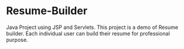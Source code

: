 # Resume-Builder 
Java Project using JSP and Servlets.
This project is a demo of Resume builder. Each individual user can build their resume for professional purpose.
